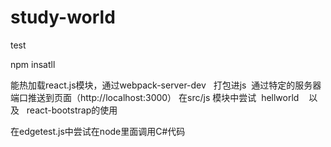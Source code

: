 # study-world
test


npm insatll

能热加载react.js模块，通过webpack-server-dev   打包进js  通过特定的服务器端口推送到页面（http://localhost:3000）
在src/js 模块中尝试  hellworld    以及   react-bootstrap的使用

在edgetest.js中尝试在node里面调用C#代码

